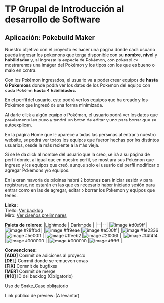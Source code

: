 
# TP Grupal de Introducción al desarrollo de Software

## Aplicación: Pokebuild Maker

Nuestro objetivo con el proyecto es hacer una página donde cada usuario pueda ingresar los pokemons que tenga disponible con su **nombre**, **nivel** y **habilidades** y, al ingresar la especie de Pokémon, con pokeapi.co mostraremos una imágen del Pokémon y los tipos con los que es bueno o malo en contra.

Con los Pokémon ingresados, el usuario va a poder crear equipos de **hasta 6 Pokemons** donde podrá ver los datos de los Pokémon del equipo con cada Pokémn **hasta 4 habilidades**. 

En el perfil del usuario, este podrá ver los equipos que ha creado y los Pokémon que Ingresó de una forma minimizada.

Al darle click a algún equipo o Pokémon, el usuario podrá ver los datos que previamente les puso y tendrá un botón de editar y uno para borrar que se autoexplican.

En la página Home que le aparece a todas las personas al entrar a nuestro website, se podrá ver todos los equipos que fueron hechas por los distintos usuarios, desde la más reciente a la más vieja. 

Si se le da click al nombre del usuario que la creo, se irá a su página de perfil donde, al igual que en nuestro perfil, se mostrara sus Pokémon que ingreso y los equipos que creó, aunque solo el usuario del perfil modificar o agregar Pokemons y/o equipos.

En la gran mayoría de páginas habrá 2 botones para iniciar sesión y para registrarse, no estarán en las que es necesario haber iniciado sesión para entrar como en las de agregar, editar o borrar los Pokemon y equipos que tenés.

**Links:** <br>
Trello: [Ver backlog](https://trello.com/b/MtCIR9PG/copilot-my-beloved)<br>
Miro: [Ver diseños preliminares](https://miro.com/welcomeonboard/d2drOFdpMkF0cmgwbXJzQW1qcTcxU2YwaVAyRVUxTmlyVlZHTmFBMmtVT1E5RklkRnVwY0JNUEpvVmZlNkZSQXwzMDc0NDU3MzY4MjY1OTI1ODkwfDI=?share_link_id=672689342287)

**Paleta de colores:**
|Lightmode  | Darkmode  |
|--|--|
|![image](https://github.com/Villanueva-Flavio/TP_IDS_Pokebuild-Maker/assets/78744163/602ca1a1-087d-43c7-9695-c8f5c0ddec30) #d0e9ff |![image](https://github.com/Villanueva-Flavio/TP_IDS_Pokebuild-Maker/assets/78744163/92d823ac-00a1-4d48-81d8-c801e6ab054d) #28ffbd |
|![image](https://github.com/Villanueva-Flavio/TP_IDS_Pokebuild-Maker/assets/78744163/5d78ab75-c53f-4dcb-9865-b7381ea2c473) #ff9eae |![image](https://github.com/Villanueva-Flavio/TP_IDS_Pokebuild-Maker/assets/78744163/af75cdbc-11bf-4f04-a207-b96052aae8ba) #e500ff |
|![image](https://github.com/Villanueva-Flavio/TP_IDS_Pokebuild-Maker/assets/78744163/4acf9c35-94f7-4242-b829-89dea68e11cc) #1e2336 |![image](https://github.com/Villanueva-Flavio/TP_IDS_Pokebuild-Maker/assets/78744163/823d64fa-9356-4620-b57a-a7909d5137eb) #5e00ff |
|![image](https://github.com/Villanueva-Flavio/TP_IDS_Pokebuild-Maker/assets/78744163/2f9cb80a-77d1-42d2-9a2e-91cc36a6229a) #ffeeb2 |![image](https://github.com/Villanueva-Flavio/TP_IDS_Pokebuild-Maker/assets/78744163/d3736d15-a613-4d5c-989f-aee94f9dfbb1) #2f006f |
|![image](https://github.com/Villanueva-Flavio/TP_IDS_Pokebuild-Maker/assets/78744163/4633f4d0-9ef8-44d3-9def-8329cad961b3) #f4f4f4 |![image](https://github.com/Villanueva-Flavio/TP_IDS_Pokebuild-Maker/assets/78744163/186d5b32-fa94-4c91-911f-995ba16f1cdf) #000000 |
|![image](https://github.com/Villanueva-Flavio/TP_IDS_Pokebuild-Maker/assets/78744163/186d5b32-fa94-4c91-911f-995ba16f1cdf) #000000 |![image](https://github.com/Villanueva-Flavio/TP_IDS_Pokebuild-Maker/assets/78744163/316d138c-af41-45e9-8b1d-7c7d1af0c12f) #ffffff |


**Convenciones:**<br>
**[ADD]** Commit de adiciones al proyecto<br>
**[DEL]** Commit donde se remueven cosas<br>
**[FIX]** Commit de bugfixes<br>
**[MER]** Commit de merge<br>
**[#10]** ID del backlog (Obligatorio)<br>

Uso de Snake_Case obligatorio<br>

Link público de preview: (A levantar)
